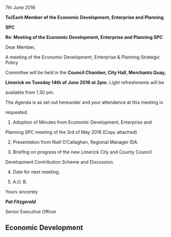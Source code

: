 7th June 2016

**To/Each Member of the Economic Development, Enterprise and Planning**

**SPC**

**Re: Meeting of the Economic Development, Enterprise and Planning SPC**

Dear Member,

A meeting of the Economic Development, Enterprise & Planning Strategic Policy

Committee will be held in the **Council Chamber, City Hall, Merchants Quay,**

**Limerick on Tuesday 14th** **of June 2016 at 2pm.** Light refreshments will be

available from 1.30 pm.

The Agenda is as set out hereunder and your attendance at this meeting is

requested.

1. Adoption of Minutes from Economic Development, Enterprise and

Planning SPC meeting of the 3rd of May 2016 (Copy attached)

2. Presentation from Niall O’Callaghan, Regional Manager IDA.

3. Briefing on progress of the new Limerick City and County Council

Development Contribution Scheme and Discussion.

4. Date for next meeting.

5. A.O. B.

Yours sincerely

***Pat Fitzgerald***

Senior Executive Officer

Economic Development
---
